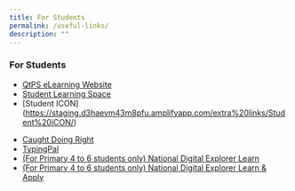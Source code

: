 ```yaml
---
title: For Students
permalink: /useful-links/
description: ""
---
```

### **For Students**

*   [QtPS eLearning Website](https://sites.google.com/moe.edu.sg/elearning-queenstown-primary/home)
*   [Student Learning Space](https://vle.learning.moe.edu.sg/login/)
*   [Student ICON] (https://staging.d3haevm43m8pfu.amplifyapp.com/extra%20links/Student%20iCON/) 
<!--(https://workspace.google.com/dashboard)-->
<!--*   [iMTL](https://imtl.moe.edu.sg/cos/o.x?c=/ca7_imtl/user&func=login)  -->
*   [Caught Doing Right](https://forms.gle/Jjwq6odYQ4HN4m4VA)
*   [TypingPal](https://queenstownps.typingpal.com/)
*   [(For Primary 4 to 6 students only) National Digital Explorer Learn](https://learn.icdlasia.org/login/index.php/) 
*   [(For Primary 4 to 6 students only) National Digital Explorer Learn & Apply](https://asia.skillsbox.com/)